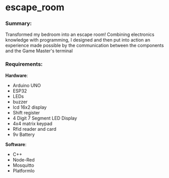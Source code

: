 # escape_room
### Summary:
Transformed my bedroom into an escape room! Combining electronics knowledge with programming, I designed and then put into action an experience 
made possible by the communication between the components and the Game Master's terminal 

### Requirements:
**Hardware**:
- Arduino UNO
- ESP32
- LEDs
- buzzer
- lcd 16x2 display
- Shift register
- 4 Digit 7 Segment LED Display
- 4x4 matrix keypad
- Rfid reader and card
- 9v Battery

**Software**:
- C++
- Node-Red
- Mosquitto
- PlatformIo

